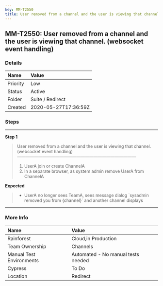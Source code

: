 ```yaml
---
key: MM-T2550
title: User removed from a channel and the user is viewing that channel. (websocket event handling)
---
```


## MM-T2550: User removed from a channel and the user is viewing that channel. (websocket event handling)

### Details

| Name     | Value                |
| :------- | :------------------- |
| Priority | Low                  |
| Status   | Active               |
| Folder   | Suite / Redirect     |
| Created  | 2020-05-27T17:36:59Z |

### Steps

<hr/>

**Step 1**

> <article>User removed from a channel and the user is viewing that channel. (websocket event handling)<br>————————————————————————————<ol><li>UserA join or create ChannelA</li><li>In a separate browser, as system admin remove UserA from ChannelA</li></ol></article>

**Expected**

> <article><ul><li>UserA no longer sees TeamA, sees message dialog `sysadmin removed you from {channel}` and another channel displays</li></ul></article>

<hr/>

### More Info

| Name                     | Value                              |
| :----------------------- | :--------------------------------- |
| Rainforest               | Cloud,in Production                |
| Team Ownership           | Channels                           |
| Manual Test Environments | Automated - No manual tests needed |
| Cypress                  | To Do                              |
| Location                 | Redirect                           |

